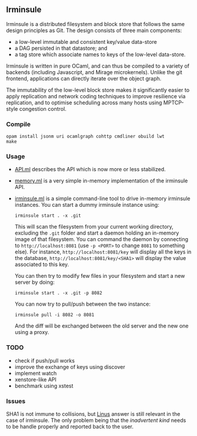 ## Irminsule

Irminsule is a distributed filesystem and block store that follows the
same design principles as Git. The design consists of three main
components:

* a low-level immutable and consistent key/value data-store
* a DAG persisted in that datastore; and
* a tag store which associate names to keys of the low-level data-store.

Irminsule is written in pure OCaml, and can thus be compiled to a
variety of backends (including Javascript, and Mirage
microkernels). Unlike the git frontend, applications can directly
iterate over the object graph.

The immutability of the low-level block store makes it significantly
easier to apply replication and network coding techniques to improve
resilience via replication, and to optimise scheduling across many
hosts using MPTCP-style congestion control.

### Compile

```
opam install jsonm uri ocamlgraph cohttp cmdliner obuild lwt
make
```

### Usage

* [API.ml](https://github.com/samoht/irminsule/blob/master/src/irminsule/API.ml)
  describes the API which is now more or less stabilized.

* [memory.ml](https://github.com/samoht/irminsule/blob/master/src/irminsule/memory.ml)
  is a very simple in-memory implementation of the irminsule API.

* [irminsule.ml](https://github.com/samoht/irminsule/blob/master/src/irminsule.ml)
  is a simple command-line tool to drive in-memory irminsule
  instances. You can start a dummy irminsule instance using:

  ```
  irminsule start . -x .git
  ```

  This will scan the filesystem from your current working directory,
  excluding the `.git` folder and start a daemon holding an in-memory
  image of that filesystem. You can command the daemon by connecting
  to `http://localhost:8081` (use `-p <PORT>` to change `8081` to
  something else). For instance, `http://localhost:8081/key` will
  display all the keys in the database,
  `http://localhost:8081/key/<SHA1>` will display the value associated
  to this key.

  You can then try to modify few files in your filesystem and start a
  new server by doing:

  ```
  irminsule start . -x .git -p 8082
  ```

  You can now try to pull/push between the two instance:

  ```
  irminsule pull -i 8082 -o 8081
  ````

  And the diff will be exchanged between the old server and the new
  one using a proxy.

### TODO

* check if push/pull works
* improve the exchange of keys using discover
* implement watch
* xenstore-like API
* benchmark using xstest

### Issues

SHA1 is not immune to collisions, but
[Linus](http://stackoverflow.com/questions/9392365/how-would-git-handle-a-sha-1-collision-on-a-blob/9392525#9392525)
answer is still relevant in the case of irminsule. The only problem
being that the *inadvertent kind* needs to be handle properly and
reported back to the user.